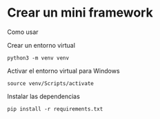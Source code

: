 # Crear un mini framework

Como usar

Crear un entorno virtual
```
python3 -m venv venv
```

Activar el entorno virtual para Windows
```
source venv/Scripts/activate
```

Instalar las dependencias
```
pip install -r requirements.txt
```
